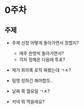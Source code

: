 # 0주차
## 주제
- 주제 선정 어떻게 돌아가면서 정할지? 
    - 매주 한명씩 돌아가면서?
    - 각자 정해온 다음에 투표?

- 제가 회의록 로직 짜봤는데 ㄱㅊ?
- 팀명 정하긴 해야할듯.. 
- 날짜 쭉 월요일 ㄱㅊ?
- 저녁 뭐 먹을래요?